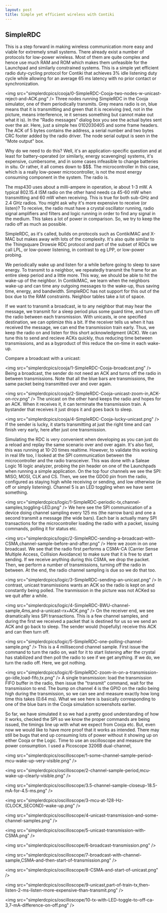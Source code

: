 ```yaml
---
layout: post
title: Simple yet efficient wireless with Contiki
---
```













## SimpleRDC


This is a step forward in making wireless communication more easy and viable for extremely small systems. There already exist a number of protocols for low-power wireless. Most of them are quite complex and hence use much RAM and ROM which makes them unfeasible for the Launchpad and similarly constrained systems. This is a simple yet efficient radio duty-cycling protocol for Contiki that achieves 3% idle listening duty cycle while allowing for an average 65 ms latency with no prior contact or synchronization.

<img src=\"simplerdcpics/cooja/0-SimpleRDC-Cooja-two-nodes-w-unicast-reject-and-ACK.png\" />
Three nodes running SimpleRDC in the Cooja simulator, one of them periodically transmits. Grey means radio is on, blue means that it is transmitting and green that it is receiving (red, not in the picture, means interference, ie it senses something but cannot make out what it is). In the \"Radio messages\" dialog box you see the actual bytes sent over the air. Here, just a simple hex 0102030405 and some frame headers. The ACK of 5 bytes contains the address, a serial number and two bytes CRC footer added by the radio driver. The node serial output is seen in the \"Mote output\" box.

<!--more-->

Why do we need to do this? Well, it\'s an application-specific question and at least for battery-operated (or similarly, energy scavenging) systems, it\'s expensive, cumbersome, and in some cases infeasible to change batteries in situ. Or rather, it all comes down to $$$. The microcontroller in this case, which is a really low-power microcontroller, is not the most energy consuming component in the system. The radio is.

The msp430 uses about a milli-ampere in operation, ie about 1-3 mW. A typical 802.15.4 ISM radio on the other hand needs ca 45-60 mW when transmitting and 60 mW when receiving. This is true for both sub-GHz and 2.4 GHz radios. You might ask why it\'s more expensive to receive (or listen)? To receive, the radio must have a crystal oscillator running, radio signal amplifiers and filters and logic running in order to find any signal in the medium. This takes a lot of power in comparison. So, we try to keep the radio off as much as possible.

SimpleRDC, as it\'s called, builds on protocols such as ContikiMAC and X-MAC but makes away with lots of the complexity. It\'s also quite similar to the Thingsquare Drowsie RDC protocol and part of the subset of RDCs we call LPL, or low-power listening, in contrast to eg LPP, or low-power probing.

We periodically wake up and listen for a while before going to sleep to save energy. To transmit to a neighbor, we repeatedly transmit the frame for an entire sleep period and a little more. This way, we should be able to hit the wake-up of the neighbor. In ContikiMAC, we learn when the neighbors wake-up and can time any outgoing messages to the wake-up, thus saving time, energy, and bandwidth. SimpleRDC has not support for this out of the box due to the RAM constraints. Neighbor tables take a lot of space.

If we want to transmit a broadcast, ie to any neighbor that may hear the message, we transmit for a sleep period plus some guard time, and turn off the radio between each transmission. With unicasts, ie one specified destination, we can optimize this a bit. If the receiver tells us when it has received the message, we can end the transmission train early. Thus, we keep the radio on and listen for this short acknowledgment (ACK). We can tune this to send and recieve ACKs quickly, thus reducing time between transmissions, and as a byproduct of this reduce the on-time in each wake-up.

Compare a broadcast with a unicast:

<img src=\"simplerdcpics/cooja/1-SimpleRDC-Cooja-broadcast.png\" />
Being a broadcast, the sender do not need an ACK and turns off the radio in between transmissions. Note that all the blue bars are transmissions, the same packet being transmitted over and over again.

<img src=\"simplerdcpics/cooja/2-SimpleRDC-Cooja-unicast-zoom-in,ACK-on-rcv.png\" />
The unicast on the other hand keeps the radio and hopes for an ACK. When it receives it, it can terminate the transmission train. A bystander that receives it just drops it and goes back to sleep.

<img src=\"simplerdcpics/cooja/4-SimpleRDC-Cooja-lucky-unicast.png\" />
If the sender is lucky, it starts transmitting at just the right time and can finish very early, here after just one transmission.

Simulating the RDC is very convenient when developing as you can just do a reload and replay the same scenario over and over again. It\'s also fast, this was running at 10-20 times realtime. However, to validate this working in real life too, I looked at the SPI communication between the microcontroller and the radio transceiver. This was done with a Saleae Logic 16 logic analyzer, probing the pin header on one of the Launchpads when running a simple application. On the top four channels we see the SPI: MISO, MOSI, CLK and CS. Then, we see the GDO0 pin from the radio, configured as staying high while receiving or sending, and low otherwise (ie off or simply listening). Channel 5 is an LED toggling when we have sent something.

<img src=\"simplerdcpics/logic/1-SimpleRDC-periodic-tx,channel-samples,toggling-LED.png\" />
We here see the SPI communication of a device doing channel sampling every 125 ms (the narrow bars) and one a second transmit a message (the wide bars). Each bar is actually many SPI transactions for the microcontroller loading the radio with a packet, issuing commands, polling it for status etc.

<img src=\"simplerdcpics/logic/2-SimpleRDC-sending-a-broadcast-with-CSMA,channel-sample-before-and-after.png\" />
Here we zoom in on one broadcast. We see that the radio first performs a CSMA-CA (Carrier Sense Multiple Access, Collision Avoidance) to make sure that it is free to start sending. If we receive anything during this CSMA, we drop the packet. Then, we perform a number of transmissions, turning off the radio in between. At the end, the radio channel sampling is due so we do that too.

<img src=\"simplerdcpics/logic/3-SimpleRDC-sending-an-unicast.png\" />
In contrast, unicast transmissions wants an ACK so the radio is kept on and constantly being polled. The tranmission in the picture was not ACKed so we quit after a while.

<img src=\"simplerdcpics/logic/4-SimpleRDC-BWU-channel-sample,4ms,and-a-unicast-rx+ACK.png\" />
On the receiver end, we see dramatically less SPI transactions. This is a few channel samples, and during the first we received a packet that is destined for us so we send an ACK and go back to sleep. The sender would (hopefully) receive this ACK and can then turn off.

<img src=\"simplerdcpics/logic/5-SimpleRDC-one-polling-channel-sample.png\" />
This is a 4 millisecond channel sample. First issue the command to turn the radio on, wait for it to start listening after the crystal has stabilized and then poll the radio to see if we get anything. If we do, we turn the radio off. Here, we got nothing.

<img src=\"simplerdcpics/logic/6-SimpleRDC-zoom-in-on-a-transmission-go-idle,load-fifo,tx.png\" />
A single transmission: load the transmission FIFO buffer in the radio, then issue the \"transmit\" command, wait for the transmission to end. The bump on channel 4 is the GPIO on the radio being high during the transmission, so we can see and measure exactly how long time this takes (0.64 ms). What we see here is basically corresponding to one of the blue bars in the Cooja simulation screenshots earlier.

So far, we have simulated it so we had a pretty good understanding of how it works, checked the SPI so we know the proper commands are being issued, the timings line up with what we expect from Cooja etc. But, even now we would like to have more proof that it works as intended. There may still be bugs that end up consuming lots of power without it showing up on either Cooja or the Logic. Time to use an oscilloscope and measure the power consumption. I used a Picoscope 3206B dual-channel, 


<img src=\"simplerdcpics/oscilloscope/1-some-channel-sample-period-mcu-wake-up-very-visible.png\" />

<img src=\"simplerdcpics/oscilloscope/2-channel-sample-period,mcu-wake-up-clearly-visible.png\" />

<img src=\"simplerdcpics/oscilloscope/3.5-channel-sample-closeup-18.5-mA-for-4.5-ms.png\" />

<img src=\"simplerdcpics/oscilloscope/3-mcu-at-128-Hz-(CLOCK_SECOND)-wake-up.png\" />

<img src=\"simplerdcpics/oscilloscope/4-unicast-transmission-and-some-channel-samples.png\" />

<img src=\"simplerdcpics/oscilloscope/5-unicast-transmission-with-CSMA.png\" />

<img src=\"simplerdcpics/oscilloscope/6-broadcast-transmission.png\" />

<img src=\"simplerdcpics/oscilloscope/7-broadcast-with-channel-sample,CSMA-and-then-start-of-transmission.png\" />

<img src=\"simplerdcpics/oscilloscope/8-CSMA-and-start-of-unicast.png\" />

<img src=\"simplerdcpics/oscilloscope/9-unicast,part-of-train-tx,then-listen-2-ms-listen-more-expensive-than-transmit.png\" />

<img src=\"simplerdcpics/oscilloscope/10-tx-with-LED-toggle-to-off-ca-3,7-mA-difference-on-off.png\" />


